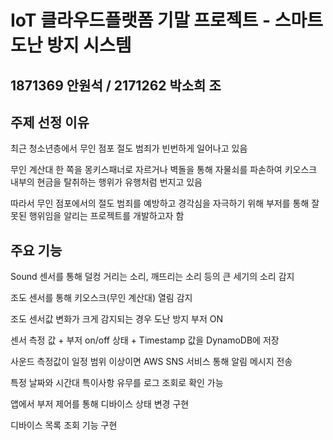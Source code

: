 # IoT 클라우드플랫폼 기말 프로젝트 - 스마트 도난 방지 시스템

## 1871369 안원석 / 2171262 박소희 조

## 주제 선정 이유

최근 청소년층에서 무인 점포 절도 범죄가 빈번하게 일어나고 있음

무인 계산대 한 쪽을 몽키스패너로 자르거나 벽돌을 통해 자물쇠를 파손하여 키오스크 내부의 현금을 탈취하는 행위가 유행처럼 번지고 있음

따라서 무인 점포에서의 절도 범죄를 예방하고 경각심을 자극하기 위해 부저를 통해 잘못된 행위임을 알리는 프로젝트를 개발하고자 함 

## 주요 기능
Sound 센서를 통해 덜컹 거리는 소리, 깨뜨리는 소리 등의 큰 세기의 소리 감지

조도 센서를 통해 키오스크(무인 계산대) 열림 감지

조도 센서값 변화가 크게 감지되는 경우 도난 방지 부저 ON

센서 측정 값 + 부저 on/off 상태 + Timestamp 값을 DynamoDB에 저장

사운드 측정값이 일정 범위 이상이면 AWS SNS 서비스 통해 알림 메시지 전송

특정 날짜와 시간대 특이사항 유무를 로그 조회로 확인 가능

앱에서 부저 제어를 통해 디바이스 상태 변경 구현

디바이스 목록 조회 기능 구현

